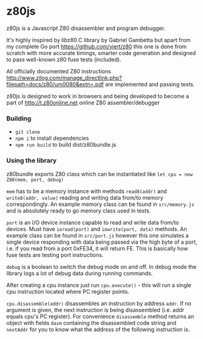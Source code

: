# z80js

z80js is a Javascript Z80 disassembler and program debugger.

It's highly inspired by libz80 C library by Gabriel Gambetta but apart from my complete Go port
https://github.com/viert/z80 this one is done from scratch with more accurate timings, smarter
code generation and designed to pass well-known z80 fuse tests (included).

All officially documented Z80 instructions http://www.zilog.com/manage_directlink.php?filepath=docs/z80/um0080&extn=.pdf are implemented and passing tests.

z80js is designed to work in browsers and being developed to become a part of http://t.z80online.net online Z80 assembler/debugger

### Building

- `git clone`
- `npm i` to install dependencies
- `npm run build` to build dist/z80bundle.js

### Using the library

z80bundle exports Z80 class which can be instantiated like `let cpu = new Z80(mem, port, debug)`

`mem` has to be a memory instance with methods `read8(addr)` and `write8(addr, value)` reading and writing data
from/to memory correspondingly. An example memory class can be found in `src/memory.js` and is absolutely ready to go
memory class used in tests.

`port` is an I/O device instance capable to read and write data from/to devices. Must have `ioread(port)` and `iowrite(port, data)` methods. An example class can be found in `src/port.js` however this one simulates a single device responding with
data being passed via the high byte of a port, i.e. if you read from a port 0xFE34, it will return FE. This is basically how fuse tests are testing port instructions.

`debug` is a boolean to switch the debug mode on and off. In debug mode the library logs a lot of debug data during running commands.

After creating a cpu instance just run `cpu.execute()` - this will run a single cpu instruction located where PC register points.

`cpu.disassemble(addr)` disassembles an instruction by address `addr`. If no argument is given, the next instruction is being disassembled (i.e. addr equals cpu's PC register). For convenience `disassemble` method returns an object with fields
`dasm` containing the disassembled code string and `nextAddr` for you to know what the address of the following instruction is.
